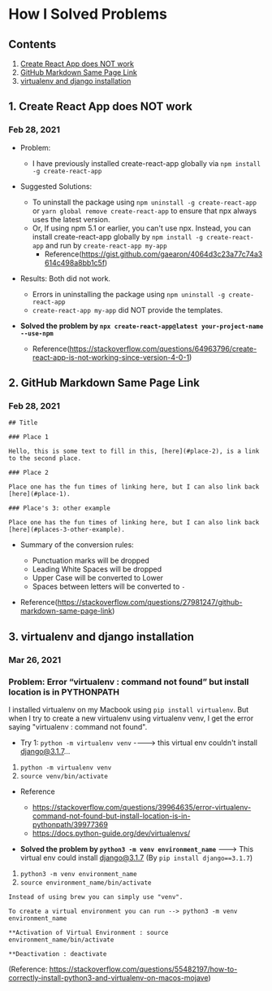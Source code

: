 # How I Solved Problems

## Contents

1. [Create React App does NOT work](#1-create-react-app-does-not-work)
2. [GitHub Markdown Same Page Link](#2-github-markdown-same-page-link)
3. [virtualenv and django installation](#3-virtualenv-and-django-installation)
  
## 1. Create React App does NOT work

### Feb 28, 2021

- Problem: 
  - I have previously installed create-react-app globally via `npm install -g create-react-app`

- Suggested Solutions: 
  - To uninstall the package using `npm uninstall -g create-react-app` or `yarn global remove create-react-app` to ensure that npx always uses the latest version.
  - Or, If using npm 5.1 or earlier, you can't use npx. Instead, you can install create-react-app globally by `npm install -g create-react-app` and run by `create-react-app my-app`
    - Reference(https://gist.github.com/gaearon/4064d3c23a77c74a3614c498a8bb1c5f) 

- Results: Both did not work.
  - Errors in uninstalling the package using `npm uninstall -g create-react-app`
  - `create-react-app my-app` did NOT provide the templates. 

- **Solved the problem by `npx create-react-app@latest your-project-name --use-npm`**
  - Reference(https://stackoverflow.com/questions/64963796/create-react-app-is-not-working-since-version-4-0-1) 

## 2. GitHub Markdown Same Page Link

### Feb 28, 2021

```
## Title

### Place 1

Hello, this is some text to fill in this, [here](#place-2), is a link to the second place.

### Place 2

Place one has the fun times of linking here, but I can also link back [here](#place-1).

### Place's 3: other example

Place one has the fun times of linking here, but I can also link back [here](#places-3-other-example).

```
- Summary of the conversion rules:
  - Punctuation marks will be dropped
  - Leading White Spaces will be dropped
  - Upper Case will be converted to Lower
  - Spaces between letters will be converted to `-`

- Reference(https://stackoverflow.com/questions/27981247/github-markdown-same-page-link)

## 3. virtualenv and django installation

### Mar 26, 2021
 
### Problem: Error “virtualenv : command not found” but install location is in PYTHONPATH

 I installed virtualenv on my Macbook using `pip install virtualenv`. But when I try to create a new virtualenv using virtualenv venv, I get the error saying "virtualenv : command not found".

- Try 1: `python -m virtualenv venv` ----> this virtual env couldn't install django@3.1.7...

1. `python -m virtualenv venv`
2. `source venv/bin/activate`

- Reference
  - https://stackoverflow.com/questions/39964635/error-virtualenv-command-not-found-but-install-location-is-in-pythonpath/39977369
  - https://docs.python-guide.org/dev/virtualenvs/   

- **Solved the problem by `python3 -m venv environment_name`**  ---> This virtual env could install django@3.1.7 (By `pip install django==3.1.7`)

1. `python3 -m venv environment_name`
2. `source environment_name/bin/activate`

```
Instead of using brew you can simply use "venv".

To create a virtual environment you can run --> python3 -m venv environment_name

**Activation of Virtual Environment : source environment_name/bin/activate

**Deactivation : deactivate
```

(Reference: https://stackoverflow.com/questions/55482197/how-to-correctly-install-python3-and-virtualenv-on-macos-mojave)

